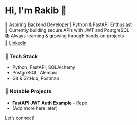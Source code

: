 # Hi, I'm Rakib 👋

🚀 Aspiring Backend Developer | Python & FastAPI Enthusiast  
💼 Currently building secure APIs with JWT and PostgreSQL  
📚 Always learning & growing through hands-on projects  
🔗 [LinkedIn](https://www.linkedin.com/in/rakib-ahmed-himel)

### 🔧 Tech Stack
- Python, FastAPI, SQLAlchemy
- PostgreSQL, Alembic
- Git & GitHub, Postman

### 📂 Notable Projects
- **FastAPI JWT Auth Example** – [Repo](https://github.com/rakibahmedhimel/fastapi-jwt-auth-example)
- (Add more here later)

Let’s connect!
